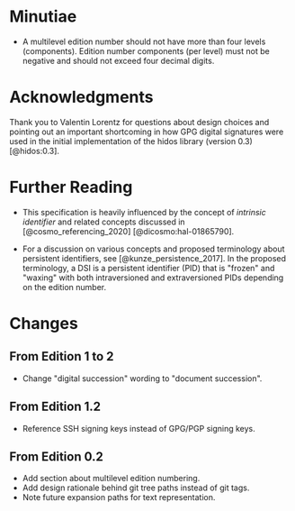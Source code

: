 
# Minutiae

* A multilevel edition number should not have more than four levels (components).
  Edition number components (per level) must not be negative and should not exceed four
  decimal digits.


# Acknowledgments

Thank you to Valentin Lorentz for questions about design choices
and pointing out an important shortcoming in how GPG digital signatures were used in the
initial implementation of the hidos library (version 0.3) [@hidos:0.3].


# Further Reading

* This specification is heavily influenced by the concept of *intrinsic identifier* and
  related concepts discussed in
  [@cosmo_referencing_2020] [@dicosmo:hal-01865790].

* For a discussion on various concepts and proposed terminology about persistent
  identifiers, see [@kunze_persistence_2017]. In the proposed terminology, a DSI is a
  persistent identifier (PID) that is "frozen" and "waxing" with both intraversioned
  and extraversioned PIDs depending on the edition number.


# Changes

## From Edition 1 to 2

* Change "digital succession" wording to "document succession".

## From Edition 1.2

* Reference SSH signing keys instead of GPG/PGP signing keys.

## From Edition 0.2

* Add section about multilevel edition numbering.
* Add design rationale behind git tree paths instead of git tags.
* Note future expansion paths for text representation.

